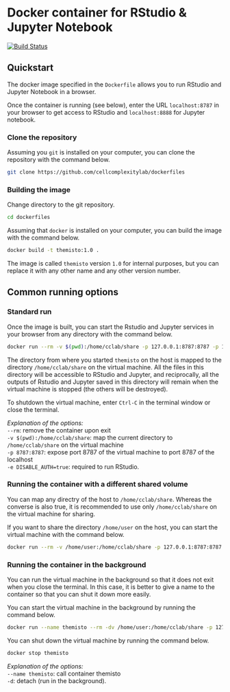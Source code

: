 # Docker container for RStudio & Jupyter Notebook

[![Build Status](https://github.com/cellcomplexitylab/dockerfiles/workflows/CCLab-CI/badge.svg)](https://github.com/cellcomplexitylab/dockerfiles/actions)

## Quickstart

The docker image specified in the `Dockerfile` allows you to run RStudio and
Jupyter Notebook in a browser.

Once the container is running (see below), enter the URL ```localhost:8787```
in your browser to get access to RStudio and ```localhost:8888``` for Jupyter
notebook.

### Clone the repository

Assuming you `git` is installed on your computer, you can clone the repository
with the command below.

```bash
git clone https://github.com/cellcomplexitylab/dockerfiles
```

### Building the image

Change directory to the git repository.

```bash
cd dockerfiles
```

Assuming that `docker` is installed
on your computer, you can build the image with the command below.

```bash
docker build -t themisto:1.0 .
```

The image is called `themisto` version `1.0` for internal purposes, but you
can replace it with any other name and any other version number.

## Common running options

### Standard run

Once the image is built, you can start the Rstudio and Jupyter services
in your browser from any directory with the command below.

```bash
docker run --rm -v $(pwd):/home/cclab/share -p 127.0.0.1:8787:8787 -p 127.0.0.1:8888:8888 -e DISABLE_AUTH=true themisto:1.0
```

The directory from where you started `themisto` on the host is mapped
to the directory `/home/cclab/share` on the virtual machine. All the
files in this directory will be accessible to RStudio and Jupyter, and
reciprocally, all the outputs of Rstudio and Jupyter saved in this
directory will remain when the virtual machine is stopped (the others
will be destroyed).

To shutdown the virtual machine, enter `Ctrl-C` in the terminal
window or close the terminal.

_Explanation of the options:_  
   `--rm`: remove the container upon exit  
   `-v $(pwd):/home/cclab/share`: map the current directory to
`/home/cclab/share` on the virtual machine  
   `-p 8787:8787`: expose port 8787 of the virtual machine to port 8787 of the localhost  
   `-e DISABLE_AUTH=true`: required to run RStudio.

### Running the container with a different shared volume

You can map any directry of the host to `/home/cclab/share`. Whereas
the converse is also true, it is recommended to use only
`/home/cclab/share` on the virtual machine for sharing.

If you want to share the directory `/home/user` on the host, you can
start the virtual machine with the command below.

```bash
docker run --rm -v /home/user:/home/cclab/share -p 127.0.0.1:8787:8787 -p 127.0.0.1:8888:8888 -e DISABLE_AUTH=true themisto:1.0
```

### Running the container in the background

You can run the virtual machine in the background so that it does
not exit when you close the terminal. In this case, it is better
to give a name to the container so that you can shut it down
more easily.

You can start the virtual machine in the background by running
the command below.

```bash
docker run --name themisto --rm -dv /home/user:/home/cclab/share -p 127.0.0.1:8787:8787 -p 127.0.0.1:8888:8888 -e DISABLE_AUTH=true themisto:1.0
```

You can shut down the virtual machine by running the command
below.

```bash
docker stop themisto
```

_Explanation of the options:_  
   `--name themisto`: call container themisto  
   `-d`: detach (run in the background).  
